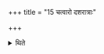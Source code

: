 +++
title = "15 चत्वारो दशरात्राः"

+++

<details><summary>थिते</summary>

15. There are four ten-day sacrifices.  
</details>
